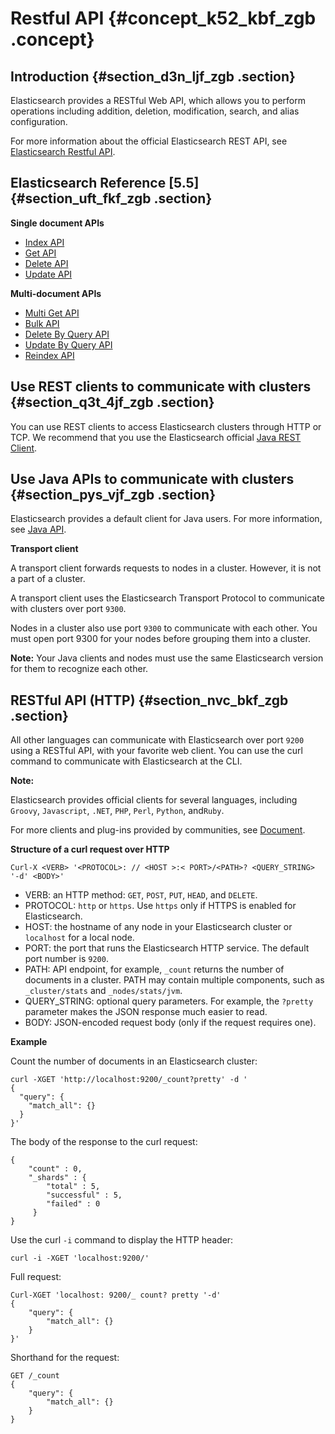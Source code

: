 # Restful API {#concept_k52_kbf_zgb .concept}

## Introduction {#section_d3n_ljf_zgb .section}

Elasticsearch provides a RESTful Web API, which allows you to perform operations including addition, deletion, modification, search, and alias configuration.

For more information about the official Elasticsearch REST API, see [Elasticsearch Restful API](https://www.elastic.co/guide/en/elasticsearch/reference/current/docs.html).

## Elasticsearch Reference \[5.5\] {#section_uft_fkf_zgb .section}

**Single document APIs**

-   [Index API](https://www.elastic.co/guide/en/elasticsearch/reference/current/docs-index_.html)
-   [Get API](https://www.elastic.co/guide/en/elasticsearch/reference/current/docs-get.html)
-   [Delete API](https://www.elastic.co/guide/en/elasticsearch/reference/current/docs-delete.html)
-   [Update API](https://www.elastic.co/guide/en/elasticsearch/reference/current/docs-update.html)

**Multi-document APIs**

-   [Multi Get API](https://www.elastic.co/guide/en/elasticsearch/reference/current/docs-multi-get.html)
-   [Bulk API](https://www.elastic.co/guide/en/elasticsearch/reference/current/docs-bulk.html)
-   [Delete By Query API](https://www.elastic.co/guide/en/elasticsearch/reference/current/docs-delete-by-query.html)
-   [Update By Query API](https://www.elastic.co/guide/en/elasticsearch/reference/current/docs-update-by-query.html)
-   [Reindex API](https://www.elastic.co/guide/en/elasticsearch/reference/current/docs-reindex.html)

## Use REST clients to communicate with clusters {#section_q3t_4jf_zgb .section}

You can use REST clients to access Elasticsearch clusters through HTTP or TCP. We recommend that you use the Elasticsearch official [Java REST Client](https://www.elastic.co/guide/en/elasticsearch/client/java-rest/current/index.html?spm=a2c4g.11186623.2.4.GSrVva).

## Use Java APIs to communicate with clusters {#section_pys_vjf_zgb .section}

Elasticsearch provides a default client for Java users. For more information, see [Java API](https://www.elastic.co/guide/en/elasticsearch/client/java-api/5.5/index.html?spm=a2c63.p38356.a3.13.3dec30dfVJEiET).

**Transport client**

A transport client forwards requests to nodes in a cluster. However, it is not a part of a cluster.

A transport client uses the Elasticsearch Transport Protocol to communicate with clusters over port `9300`.

Nodes in a cluster also use port `9300` to communicate with each other. You must open port 9300 for your nodes before grouping them into a cluster.

**Note:** Your Java clients and nodes must use the same Elasticsearch version for them to recognize each other.

## RESTful API \(HTTP\) {#section_nvc_bkf_zgb .section}

All other languages can communicate with Elasticsearch over port `9200` using a RESTful API, with your favorite web client. You can use the curl command to communicate with Elasticsearch at the CLI.

**Note:** 

Elasticsearch provides official clients for several languages, including `Groovy`, `Javascript`, `.NET`, `PHP`, `Perl`, `Python`, and`Ruby`.

For more clients and plug-ins provided by communities, see [Document](http://www.elasticsearch.org/guide/).

**Structure of a curl request over HTTP**

`Curl-X <VERB> '<PROTOCOL>: // <HOST >:< PORT>/<PATH>? <QUERY_STRING> '-d' <BODY>'`

-   VERB: an HTTP method: `GET`, `POST`, `PUT`, `HEAD`, and `DELETE`.
-   PROTOCOL: `http` or `https`. Use `https` only if HTTPS is enabled for Elasticsearch.
-   HOST: the hostname of any node in your Elasticsearch cluster or `localhost` for a local node.
-   PORT: the port that runs the Elasticsearch HTTP service. The default port number is `9200`.
-   PATH: API endpoint, for example, `_count` returns the number of documents in a cluster. PATH may contain multiple components, such as `_cluster/stats` and `_nodes/stats/jvm`.
-   QUERY\_STRING: optional query parameters. For example, the `?pretty` parameter makes the JSON response much easier to read.
-   BODY: JSON-encoded request body \(only if the request requires one\).

**Example**

Count the number of documents in an Elasticsearch cluster:

```
curl -XGET 'http://localhost:9200/_count?pretty' -d '
{ 
  "query": { 
    "match_all": {} 
  }
}'
```

The body of the response to the curl request:

```
{ 
    "count" : 0, 
    "_shards" : { 
        "total" : 5, 
        "successful" : 5, 
        "failed" : 0 
     }
}
```

Use the curl `-i` command to display the HTTP header:

`curl -i -XGET 'localhost:9200/'`

Full request:

```
Curl-XGET 'localhost: 9200/_ count? pretty '-d'
{ 
    "query": { 
        "match_all": {} 
    }
}'
```

Shorthand for the request:

```
GET /_count
{ 
    "query": { 
        "match_all": {} 
    }
}
```

